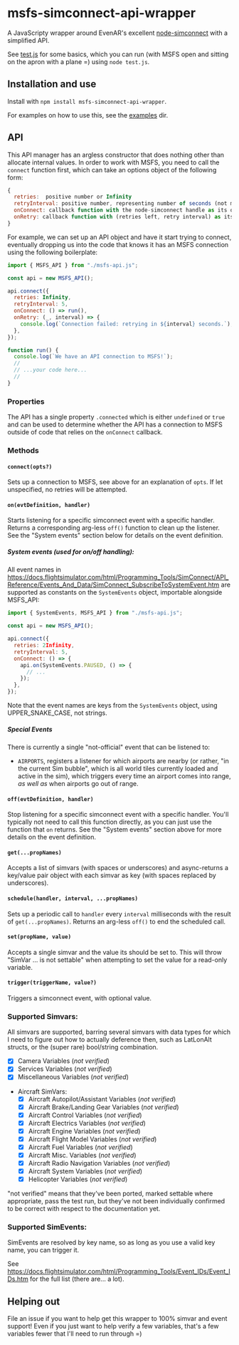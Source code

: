 # msfs-simconnect-api-wrapper

A JavaScripty wrapper around EvenAR's excellent [node-simconnect](https://github.com/EvenAR/node-simconnect/) with a simplified API.

See [test.js](./test.js) for some basics, which you can run (with MSFS open and sitting on the apron with a plane =) using `node test.js`.

## Installation and use

Install with `npm install msfs-simconnect-api-wrapper`.

For examples on how to use this, see the [examples](https://github.com/Pomax/msfs-simconnect-api-wrapper/blob/main/examples) dir.

## API

This API manager has an argless constructor that does nothing other than allocate internal values. In order to work with MSFS, you need to call the `connect` function first, which can take an options object of the following form:

```javascript
{
  retries:  positive number or Infinity
  retryInterval: positive number, representing number of seconds (not milliseconds) between retries,
  onConnect: callback function with the node-simconnect handle as its only argument.
  onRetry: callback function with (retries left, retry interval) as its two arguments. This triggers _before_ the next attempt is scheduled.
}
```

For example, we can set up an API object and have it start trying to connect, eventually dropping us into the code that knows it has an MSFS connection using the following boilerplate:

```javascript
import { MSFS_API } from "./msfs-api.js";

const api = new MSFS_API();

api.connect({
  retries: Infinity,
  retryInterval: 5,
  onConnect: () => run(),
  onRetry: (_, interval) => {
    console.log(`Connection failed: retrying in ${interval} seconds.`);
  },
});

function run() {
  console.log(`We have an API connection to MSFS!`);
  //
  // ...your code here...
  //
}
```

### Properties

The API has a single property `.connected` which is either `undefined` or `true` and can be used to determine whether the API has a connection to MSFS outside of code that relies on the `onConnect` callback.

### Methods

#### `connect(opts?)`

Sets up a connection to MSFS, see above for an explanation of `opts`. If let unspecified, no retries will be attempted.

#### `on(evtDefinition, handler)`

Starts listening for a specific simconnect event with a specific handler. Returns a corresponding arg-less `off()` function to clean up the listener. See the "System events" section below for details on the event definition.

##### System events (used for on/off handling):

All event names in https://docs.flightsimulator.com/html/Programming_Tools/SimConnect/API_Reference/Events_And_Data/SimConnect_SubscribeToSystemEvent.htm are supported as constants on the `SystemEvents` object, importable alongside MSFS_API:

```javascript
import { SystemEvents, MSFS_API } from "./msfs-api.js";

const api = new MSFS_API();

api.connect({
  retries: 2Infinity,
  retryInterval: 5,
  onConnect: () => {
    api.on(SystemEvents.PAUSED, () => {
      // ...
    });
  },
});
```

Note that the event names are keys from the `SystemEvents` object, using UPPER_SNAKE_CASE, not strings.

##### Special Events

There is currently a single "not-official" event that can be listened to:

- `AIRPORTS`, registers a listener for which airports are nearby (or rather, "in the current Sim bubble", which is all world tiles currently loaded and active in the sim), which triggers every time an airport comes into range, _as well as_ when airports go out of range.

#### `off(evtDefinition, handler)`

Stop listening for a specific simconnect event with a specific handler. You'll typically not need to call this function directly, as you can just use the function that `on` returns. See the "System events" section above for more details on the event definition.

#### `get(...propNames)`

Accepts a list of simvars (with spaces or underscores) and async-returns a key/value pair object with each simvar as key (with spaces replaced by underscores).

#### `schedule(handler, interval, ...propNames)`

Sets up a periodic call to `handler` every `interval` milliseconds with the result of `get(...propNames)`. Returns an arg-less `off()` to end the scheduled call.

#### `set(propName, value)`

Accepts a single simvar and the value its should be set to. This will throw "SimVar ... is not settable" when attempting to set the value for a read-only variable.

#### `trigger(triggerName, value?)`

Triggers a simconnect event, with optional value.

### Supported Simvars:

All simvars are supported, barring several simvars with data types for which I need to figure out how to actually deference then, such as LatLonAlt structs, or the (super rare) bool/string combination.

- [x] Camera Variables (_not verified_)
- [x] Services Variables (_not verified_)
- [x] Miscellaneous Variables (_not verified_)
- Aircraft SimVars:
  - [x] Aircraft Autopilot/Assistant Variables (_not verified_)
  - [x] Aircraft Brake/Landing Gear Variables (_not verified_)
  - [x] Aircraft Control Variables (_not verified_)
  - [x] Aircraft Electrics Variables (_not verified_)
  - [x] Aircraft Engine Variables (_not verified_)
  - [x] Aircraft Flight Model Variables (_not verified_)
  - [x] Aircraft Fuel Variables (_not verified_)
  - [x] Aircraft Misc. Variables (_not verified_)
  - [x] Aircraft Radio Navigation Variables (_not verified_)
  - [x] Aircraft System Variables (_not verified_)
  - [x] Helicopter Variables (_not verified_)

"not verified" means that they've been ported, marked settable where appropriate, pass the test run, but they've not been individually confirmed to be correct with respect to the documentation yet.

### Supported SimEvents:

SimEvents are resolved by key name, so as long as you use a valid key name, you can trigger it.

See https://docs.flightsimulator.com/html/Programming_Tools/Event_IDs/Event_IDs.htm for the full list (there are... a lot).

## Helping out

File an issue if you want to help get this wrapper to 100% simvar and event support!
Even if you just want to help verify a few variables, that's a few variables fewer that I'll need to run through =)
